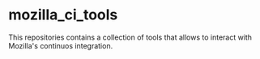 mozilla_ci_tools
================

This repositories contains a collection of tools that allows to interact with Mozilla's continuos integration.
